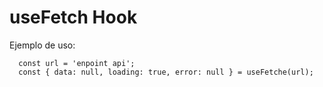 # useFetch Hook

Ejemplo de uso:

```
  const url = 'enpoint api';
  const { data: null, loading: true, error: null } = useFetche(url);
```